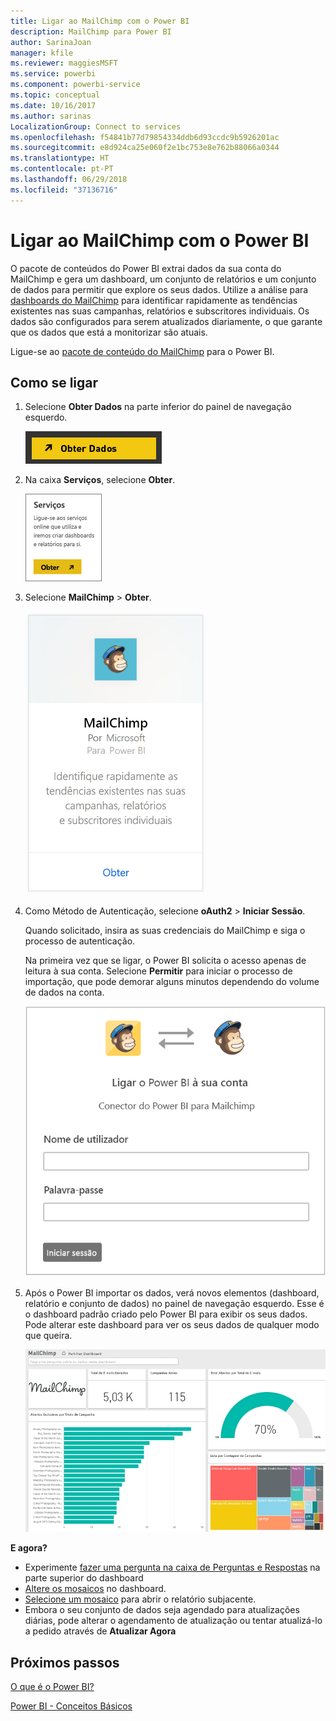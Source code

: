```yaml
---
title: Ligar ao MailChimp com o Power BI
description: MailChimp para Power BI
author: SarinaJoan
manager: kfile
ms.reviewer: maggiesMSFT
ms.service: powerbi
ms.component: powerbi-service
ms.topic: conceptual
ms.date: 10/16/2017
ms.author: sarinas
LocalizationGroup: Connect to services
ms.openlocfilehash: f54841b77d79854334ddb6d93ccdc9b5926201ac
ms.sourcegitcommit: e8d924ca25e060f2e1bc753e8e762b88066a0344
ms.translationtype: HT
ms.contentlocale: pt-PT
ms.lasthandoff: 06/29/2018
ms.locfileid: "37136716"
---
```

# <a name="connect-to-mailchimp-with-power-bi"></a>Ligar ao MailChimp com o Power BI
O pacote de conteúdos do Power BI extrai dados da sua conta do MailChimp e gera um dashboard, um conjunto de relatórios e um conjunto de dados para permitir que explore os seus dados. Utilize a análise para [dashboards do MailChimp](https://powerbi.microsoft.com/integrations/mailchimp) para identificar rapidamente as tendências existentes nas suas campanhas, relatórios e subscritores individuais. Os dados são configurados para serem atualizados diariamente, o que garante que os dados que está a monitorizar são atuais.

Ligue-se ao [pacote de conteúdo do MailChimp](https://app.powerbi.com/getdata/services/mailchimp) para o Power BI.

## <a name="how-to-connect"></a>Como se ligar
1. Selecione **Obter Dados** na parte inferior do painel de navegação esquerdo.
   
    ![](media/service-connect-to-mailchimp/pbi_getdata.png)
2. Na caixa **Serviços**, selecione **Obter**.
   
   ![](media/service-connect-to-mailchimp/pbi_getservices.png)
3. Selecione **MailChimp** \> **Obter**.
   
   ![](media/service-connect-to-mailchimp/mailchimp.png)
4. Como Método de Autenticação, selecione **oAuth2** \> **Iniciar Sessão**.
   
    Quando solicitado, insira as suas credenciais do MailChimp e siga o processo de autenticação.
   
    Na primeira vez que se ligar, o Power BI solicita o acesso apenas de leitura à sua conta. Selecione **Permitir** para iniciar o processo de importação, que pode demorar alguns minutos dependendo do volume de dados na conta.
   
    ![](media/service-connect-to-mailchimp/allow.png)
5. Após o Power BI importar os dados, verá novos elementos (dashboard, relatório e conjunto de dados) no painel de navegação esquerdo. Esse é o dashboard padrão criado pelo Power BI para exibir os seus dados. Pode alterar este dashboard para ver os seus dados de qualquer modo que queira.
   
   ![](media/service-connect-to-mailchimp/pbi_mailchimpnewdash.png)

**E agora?**

* Experimente [fazer uma pergunta na caixa de Perguntas e Respostas](power-bi-q-and-a.md) na parte superior do dashboard
* [Altere os mosaicos](service-dashboard-edit-tile.md) no dashboard.
* [Selecione um mosaico](service-dashboard-tiles.md) para abrir o relatório subjacente.
* Embora o seu conjunto de dados seja agendado para atualizações diárias, pode alterar o agendamento de atualização ou tentar atualizá-lo a pedido através de **Atualizar Agora**

## <a name="next-steps"></a>Próximos passos
[O que é o Power BI?](power-bi-overview.md)

[Power BI - Conceitos Básicos](service-basic-concepts.md)

